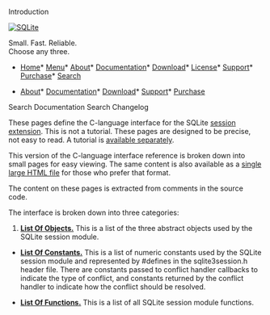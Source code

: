 




Introduction




[![SQLite](../images/sqlite370_banner.gif)](../index.html)


Small. Fast. Reliable.  
Choose any three.


* [Home](../index.html)* [Menu](javascript:void(0))* [About](../about.html)* [Documentation](../docs.html)* [Download](../download.html)* [License](../copyright.html)* [Support](../support.html)* [Purchase](../prosupport.html)* [Search](javascript:void(0))




* [About](../about.html)* [Documentation](../docs.html)* [Download](../download.html)* [Support](../support.html)* [Purchase](../prosupport.html)






Search Documentation
Search Changelog







These pages define the C\-language interface for the SQLite
[session extension](../sessionintro.html).
This is not a tutorial. These pages are designed to be precise, not
easy to read. A tutorial is [available separately](../sessionintro.html).

This version of the C\-language interface reference is
broken down into small pages for easy viewing. The
same content is also available as a
[single large HTML file](../session.html)
for those who prefer that format.


The content on these pages is extracted from comments
in the source code.


The interface is broken down into three categories:


1. [**List Of Objects.**](../session/objlist.html)
 This is a list of the three abstract objects used by the SQLite session
 module.

- [**List Of Constants.**](../session/constlist.html)
 This is a list of numeric constants used by the SQLite session module
 and represented by \#defines in the sqlite3session.h header file. There
 are constants passed to conflict handler callbacks to indicate the type
 of conflict, and constants returned by the conflict handler to indicate
 how the conflict should be resolved.

- [**List Of Functions.**](../session/funclist.html)
 This is a list of all SQLite session module functions.




